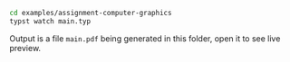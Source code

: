 ```sh
cd examples/assignment-computer-graphics
typst watch main.typ
```

Output is a file `main.pdf` being generated in this folder, open it to see live preview.
